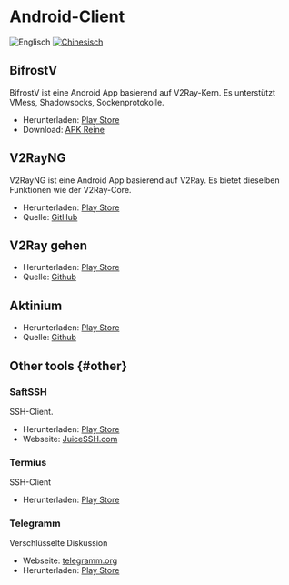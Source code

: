 # Android-Client

![Englisch](../resources/english.svg) [![Chinesisch](../resources/chinese.svg)](https://www.v2ray.com/ui_client/android.html)

## BifrostV

BifrostV ist eine Android App basierend auf V2Ray-Kern. Es unterstützt VMess, Shadowsocks, Sockenprotokolle.

* Herunterladen: [Play Store](https://play.google.com/store/apps/details?id=com.github.dawndiy.bifrostv)
* Download: [APK Reine](https://apkpure.com/bifrostv/com.github.dawndiy.bifrostv)

## V2RayNG

V2RayNG ist eine Android App basierend auf V2Ray. Es bietet dieselben Funktionen wie der V2Ray-Core.

* Herunterladen: [Play Store](https://play.google.com/store/apps/details?id=com.v2ray.ang)
* Quelle: [GitHub](https://github.com/2dust/v2rayNG)

## V2Ray gehen

* Herunterladen: [Play Store](https://play.google.com/store/apps/details?id=org.kkdev.v2raygo)
* Quelle: [Github](https://github.com/xiaokangwang/V2RayGO)

## Aktinium

* Herunterladen: [Play Store](https://play.google.com/store/apps/details?id=com.v2ray.actinium)
* Quelle: [Github](https://github.com/V2Ray-Android/Actinium)

## Other tools {#other}

### SaftSSH

SSH-Client.

* Herunterladen: [Play Store](https://play.google.com/store/apps/details?id=com.sonelli.juicessh)
* Webseite: [JuiceSSH.com](https://juicessh.com/)

### Termius

SSH-Client

* Herunterladen: [Play Store](https://play.google.com/store/apps/details?id=com.server.auditor.ssh.client)

### Telegramm

Verschlüsselte Diskussion

* Webseite: [telegramm.org](https://telegram.org/)
* Herunterladen: [Play Store](https://play.google.com/store/apps/details?id=org.telegram.messenger)